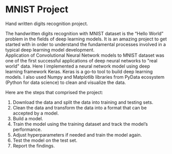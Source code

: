# MNIST Project

Hand written digits recognition project.

The handwritten digits recognition with MNIST dataset is the “Hello World” problem in the fields of deep learning models. It is an amazing project to get started with in order to understand the fundamental processes involved in a typical deep learning model development.  
Application of Convolutional Neural Network models to MNIST dataset was one of the first successful applications of deep neural networks to "real world" data. Here I implemented a neural network model using deep learning framework Keras. Keras is a go-to tool to build deep learning models. 
I also used Numpy and Matplotlib libraries from PyData ecosystem (Python for data science) to clean and visualize the data.

Here are the steps that comprised the project:

1) Download the data and split the data into training and testing sets.
2) Clean the data and transform the data into a format that can be accepted by a model.
3) Build a model.
4) Train the model using the training dataset and track the model’s performance.
5) Adjust hyperparameters if needed and train the model again.
6) Test the model on the test set.
7) Report the findings.
